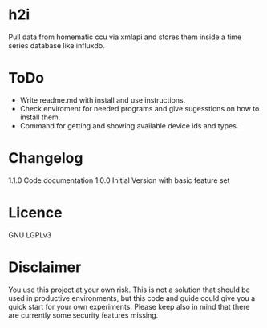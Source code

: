 # h2i
Pull data from homematic ccu via xmlapi and stores them inside a time series database like influxdb.

# ToDo
- Write readme.md with install and use instructions.
- Check enviroment for needed programs and give sugesstions on how to install them.
- Command for getting and showing available device ids and types.

# Changelog
1.1.0 Code documentation
1.0.0 Initial Version with basic feature set


# Licence
GNU LGPLv3

# Disclaimer
You use this project at your own risk. This is not a solution that should be used in productive environments, but this code and guide could give you a quick start for your own experiments. Please keep also in mind that there are currently some security features missing.
